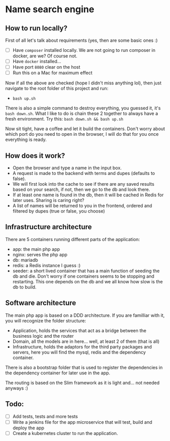 # Name search engine

## How to run locally?

First of all let's talk about requirements (yes, then are some basic ones :) 
- [ ] Have `composer` installed locally. We are not going to run composer in docker, are we? Of course not.
- [ ] Have `docker` installed... 
- [ ] Have port `8080` clear on the host
- [ ] Run this on a Mac for maximum effect

Now if all the above are checked (hope I didn't miss anything lol), then just navigate to the root folder of this project and run:
 - `bash up.sh`

There is also a simple command to destroy everything, you guessed it, it's `bash down.sh`.
What I like to do is chain these 2 together to always have a fresh environment. Try this: `bash down.sh && bash up.sh`

Now sit tight, have a coffee and let it build the containers. Don't worry about which port do you need to open in the browser, I will do that for you once everything is ready.


## How does it work?
- Open the browser and type a name in the input box.
- A request is made to the backend with terms and dupes (defaults to false).
- We will first look into the cache to see if there are any saved results based on your search, if not, then we go to the db and look there. 
- If at least one name is found in the db, then it will be cached in Redis for later uses. Sharing is caring right?
- A list of names will be returned to you in the frontend, ordered and filtered by dupes (true or false, you choose)


## Infrastructure architecture
There are 5 containers running different parts of the application:
- app: the main php app
- nginx: serves the php app
- db: mariadb
- redis: a Redis instance I guess :)
- seeder: a short lived container that has a main function of seeding the db and die. Don't worry if one containers seems to be stopping and restarting. This one depends on the db and we all know how slow is the db to build.


## Software architecture
The main php app is based on a DDD architecture. If you are familliar with it, you will recognize the folder structure:
- Application, holds the services that act as a bridge between the business logic and the router
- Domain, all the models are in here... well, at least 2 of them (that is all)
- Infrastructure, holds the adaptors for the third party packages and servers, here you will find the mysql, redis and the dependency container.

There is also a bootstrap folder that is used to register the dependencies in the dependency container for later use in the app.

The routing is based on the Slim framework as it is light and... not needed anyways :)


## Todo:

- [ ] Add tests, tests and more tests
- [ ] Write a jenkins file for the app microservice that will test, build and deploy the app
- [ ] Create a kubernetes cluster to run the application. 